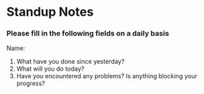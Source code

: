 # Standup Notes
### Please fill in the following fields on a daily basis
Name: 
1. What have you done since yesterday?
2. What will you do today?
3. Have you encountered any problems? Is anything blocking your progress?